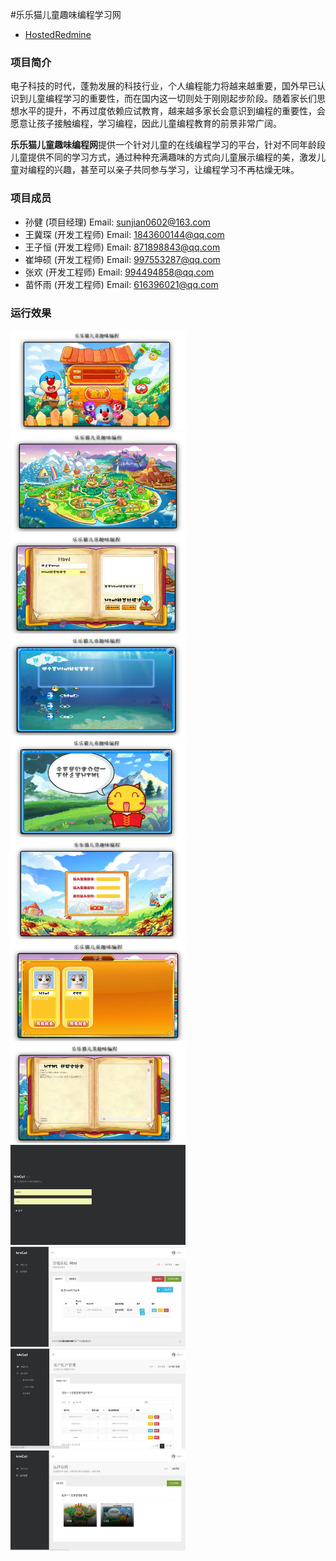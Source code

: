 #乐乐猫儿童趣味编程学习网

* [HostedRedmine](http://www.hostedredmine.com/projects/lelecatprogramming/wiki)

### 项目简介

电子科技的时代，蓬勃发展的科技行业，个人编程能力将越来越重要，国外早已认识到儿童编程学习的重要性，而在国内这一切则处于刚刚起步阶段。随着家长们思想水平的提升，不再过度依赖应试教育，越来越多家长会意识到编程的重要性，会愿意让孩子接触编程，学习编程，因此儿童编程教育的前景非常广阔。

**乐乐猫儿童趣味编程网**提供一个针对儿童的在线编程学习的平台，针对不同年龄段儿童提供不同的学习方式，通过种种充满趣味的方式向儿童展示编程的美，激发儿童对编程的兴趣，甚至可以亲子共同参与学习，让编程学习不再枯燥无味。

### 项目成员

* 孙健 (项目经理)  Email: <sunjian0602@163.com>
* 王冀琛 (开发工程师)  Email: <1843600144@qq.com>
* 王子恒 (开发工程师)  Email: <871898843@qq.com>
* 崔坤硕 (开发工程师)  Email: <997553287@qq.com>
* 张欢 (开发工程师)  Email: <994494858@qq.com>
* 苗怀雨 (开发工程师)  Email: <616396021@qq.com>

### 运行效果
<img src="../../image/乐乐猫儿童趣味编程学习网/1.jpg" width=280 height=160 />
<img src="../../image/乐乐猫儿童趣味编程学习网/2.jpg" width=280 height=160 />
<img src="../../image/乐乐猫儿童趣味编程学习网/3.jpg" width=280 height=160 />

<img src="../../image/乐乐猫儿童趣味编程学习网/4.jpg" width=280 height=160 />
<img src="../../image/乐乐猫儿童趣味编程学习网/5.jpg" width=280 height=160 />
<img src="../../image/乐乐猫儿童趣味编程学习网/6.jpg" width=280 height=160 />

<img src="../../image/乐乐猫儿童趣味编程学习网/7.jpg" width=280 height=160 />
<img src="../../image/乐乐猫儿童趣味编程学习网/8.jpg" width=280 height=160 />
<img src="../../image/乐乐猫儿童趣味编程学习网/9.jpg" width=280 height=160 />

<img src="../../image/乐乐猫儿童趣味编程学习网/10.jpg" width=280 height=160 />
<img src="../../image/乐乐猫儿童趣味编程学习网/11.jpg" width=280 height=160 />
<img src="../../image/乐乐猫儿童趣味编程学习网/12.jpg" width=280 height=160 />
